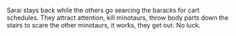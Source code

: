 ---
---

Sarai stays back while the others go searcing the baracks for cart schedules. They attract attention, kill minotaurs, throw body parts down the stairs to scare the other minotaurs, it works, they get out. No luck.
